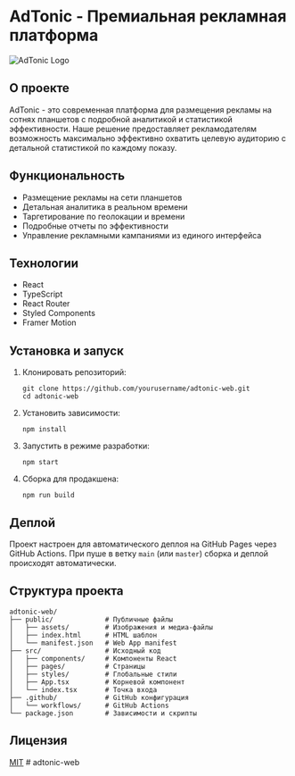 # AdTonic - Премиальная рекламная платформа

![AdTonic Logo](/public/assets/AdTON1c_token1.png)

## О проекте

AdTonic - это современная платформа для размещения рекламы на сотнях планшетов с подробной аналитикой и статистикой эффективности. Наше решение предоставляет рекламодателям возможность максимально эффективно охватить целевую аудиторию с детальной статистикой по каждому показу.

## Функциональность

- Размещение рекламы на сети планшетов
- Детальная аналитика в реальном времени
- Таргетирование по геолокации и времени
- Подробные отчеты по эффективности
- Управление рекламными кампаниями из единого интерфейса

## Технологии

- React
- TypeScript
- React Router
- Styled Components
- Framer Motion

## Установка и запуск

1. Клонировать репозиторий:
   ```
   git clone https://github.com/yourusername/adtonic-web.git
   cd adtonic-web
   ```

2. Установить зависимости:
   ```
   npm install
   ```

3. Запустить в режиме разработки:
   ```
   npm start
   ```

4. Сборка для продакшена:
   ```
   npm run build
   ```

## Деплой

Проект настроен для автоматического деплоя на GitHub Pages через GitHub Actions. При пуше в ветку `main` (или `master`) сборка и деплой происходят автоматически.

## Структура проекта

```
adtonic-web/
├── public/             # Публичные файлы
│   ├── assets/         # Изображения и медиа-файлы
│   ├── index.html      # HTML шаблон
│   └── manifest.json   # Web App manifest
├── src/                # Исходный код
│   ├── components/     # Компоненты React
│   ├── pages/          # Страницы
│   ├── styles/         # Глобальные стили
│   ├── App.tsx         # Корневой компонент
│   └── index.tsx       # Точка входа
├── .github/            # GitHub конфигурация
│   └── workflows/      # GitHub Actions
└── package.json        # Зависимости и скрипты
```

## Лицензия

[MIT](LICENSE) # adtonic-web
